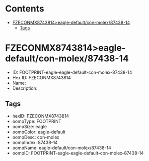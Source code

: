 



Contents
========

* [FZECONMX8743814>eagle-default/con-molex/87438-14](#fzeconmx8743814eagle-defaultcon-molex87438-14)
	* [Tags](#tags)

# FZECONMX8743814>eagle-default/con-molex/87438-14

- ID: FOOTPRINT-eagle-eagle-default-con-molex-87438-14
- Hex ID: FZECONMX8743814
- Name: 
- Description: 

## Tags

- hexID: FZECONMX8743814
- oompType: FOOTPRINT
- oompSize: eagle
- oompColor: eagle-default
- oompDesc: con-molex
- oompIndex: 87438-14
- oompName: eagle-default/con-molex/87438-14
- oompID: FOOTPRINT-eagle-eagle-default-con-molex-87438-14
